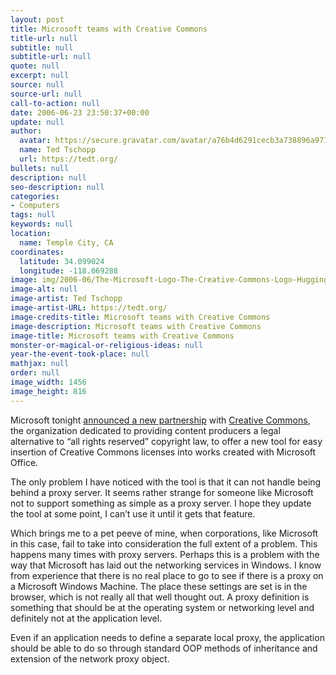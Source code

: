 ```yaml
---
layout: post
title: Microsoft teams with Creative Commons
title-url: null
subtitle: null
subtitle-url: null
quote: null
excerpt: null
source: null
source-url: null
call-to-action: null
date: 2006-06-23 23:50:37+00:00
update: null
author:
  avatar: https://secure.gravatar.com/avatar/a76b4d6291cecb3a738896a971bfb903?s=512&d=mp&r=g
  name: Ted Tschopp
  url: https://tedt.org/
bullets: null
description: null
seo-description: null
categories:
- Computers
tags: null
keywords: null
location:
  name: Temple City, CA
coordinates:
  latitude: 34.099024
  longitude: -118.069288
image: img/2006-06/The-Microsoft-Logo-The-Creative-Commons-Logo-Hugging.webp
image-alt: null
image-artist: Ted Tschopp
image-artist-URL: https://tedt.org/
image-credits-title: Microsoft teams with Creative Commons
image-description: Microsoft teams with Creative Commons
image-title: Microsoft teams with Creative Commons
monster-or-magical-or-religious-ideas: null
year-the-event-took-place: null
mathjax: null
order: null
image_width: 1456
image_height: 816
---
```

Microsoft tonight [announced a new partnership](http://www.microsoft.com/presspass/press/2006/jun06/06-20MSCreativeCommonsPR.mspx) with [Creative Commons](http://creativecommons.org/), the organization dedicated to providing content producers a legal alternative to “all rights reserved” copyright law, to offer a new tool for easy insertion of Creative Commons licenses into works created with Microsoft Office.

The only problem I have noticed with the tool is that it can not handle being behind a proxy server. It seems rather strange for someone like Microsoft not to support something as simple as a proxy server. I hope they update the tool at some point, I can’t use it until it gets that feature.

Which brings me to a pet peeve of mine, when corporations, like Microsoft in this case, fail to take into consideration the full extent of a problem. This happens many times with proxy servers. Perhaps this is a problem with the way that Microsoft has laid out the networking services in Windows. I know from experience that there is no real place to go to see if there is a proxy on a Microsoft Windows Machine. The place these settings are set is in the browser, which is not really all that well thought out. A proxy definition is something that should be at the operating system or networking level and definitely not at the application level.

Even if an application needs to define a separate local proxy, the application should be able to do so through standard OOP methods of inheritance and extension of the network proxy object.
